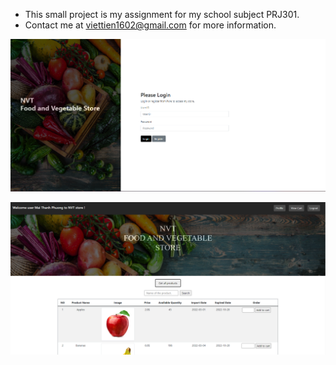 - This small project is my assignment for my school subject PRJ301.
- Contact me at viettien1602@gmail.com for more information.

![signin_screen](https://github.com/viettien1602/NVT-Store-PRJ-assignment/blob/main/signin_screen.PNG)

![shopping_screen_forUser](https://github.com/viettien1602/NVT-Store-PRJ-assignment/blob/main/shopping_screen_forUser.PNG)
